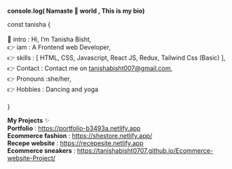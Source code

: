 <b>console.log( Namaste 🙏 world , This is my bio)</b>
</hr>

const tanisha { </br>
</br>
 👋 intro :  Hi, I’m Tanisha Bisht, </br>
 👉 iam   : A Frontend web Developer,</br>
 👉 skills : [ HTML, CSS, Javascript, React JS, Redux, Tailwind Css (Basic) ],</br>
 👉 Contact : Contact me on tanishabisht007@gmail.com,</br>
 👉 Pronouns :she/her,</br>
 👉 Hobbies : Dancing and yoga</br>
 </br>
  }

 <b>My Projects</b> ✨ </br>
 <b>Portfolio</b> : https://portfolio-b3493a.netlify.app</br>
 <b>Ecommerce fashion</b> : https://shestore.netlify.app/ </br>
 <b>Recepe website</b> : https://recepesite.netlify.app </br>
 <b>Ecommerce sneakers</b> :  https://tanishabisht0707.github.io/Ecommerce-website-Project/</br>
 
 
  
